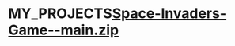 # MY_PROJECTS[Space-Invaders-Game--main.zip](https://github.com/user-attachments/files/16915251/Space-Invaders-Game--main.zip)
